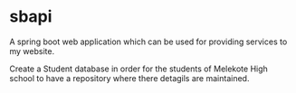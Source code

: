 # sbapi
A spring boot web application which can be used for providing services to my website.

Create a Student database in order for the students of Melekote High school to have a repository where there detagils are maintained.
